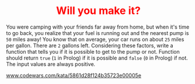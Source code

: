 <h1 style="color:#ff0000; text-align:center;">Will you make it?</h1>

You were camping with your friends far away from home, but when it's time to go back, you realize that your fuel is running out and the nearest pump is ```50``` miles away! You know that on average, your car runs on about ```25``` miles per gallon. There are ```2``` gallons left. Considering these factors, write a function that tells you if it is possible to get to the pump or not. Function should return ```true``` (```1``` in Prolog) if it is possible and ```false``` (```0``` in Prolog) if not. The input values are always positive.

www.codewars.com/kata/5861d28f124b35723e00005e
